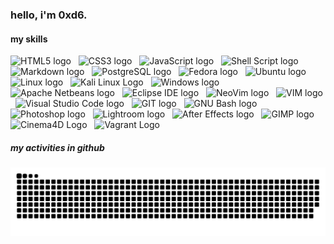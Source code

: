 ### hello, i'm 0xd6.
#### my skills

<img src="https://img.shields.io/badge/HTML5-E34F26?style=for-the-badge&logo=html5&logoColor=white" alt="HTML5 logo"> &nbsp; <img src="https://img.shields.io/badge/CSS3-1572B6?style=for-the-badge&logo=css3&logoColor=white" alt="CSS3 logo"> &nbsp; <img src="https://img.shields.io/badge/JavaScript-F7DF1E?style=for-the-badge&logo=javascript&logoColor=black" alt="JavaScript logo"> &nbsp; <img src="https://img.shields.io/badge/Shell_Script-121011?style=for-the-badge&logo=gnu-bash&logoColor=white" alt="Shell Script logo"> &nbsp; <img src="https://img.shields.io/badge/Markdown-000000?style=for-the-badge&logo=markdown&logoColor=white" alt="Markdown logo"> &nbsp; <img src="https://img.shields.io/badge/PostgreSQL-316192?style=for-the-badge&logo=postgresql&logoColor=white" alt="PostgreSQL logo"> &nbsp; <img src="https://img.shields.io/badge/Fedora-294172?style=for-the-badge&logo=fedora&logoColor=white" alt="Fedora logo"> &nbsp; <img src="https://img.shields.io/badge/Ubuntu-E95420?style=for-the-badge&logo=ubuntu&logoColor=white" alt="Ubuntu logo"> &nbsp; <img src="https://img.shields.io/badge/Linux-FCC624?style=for-the-badge&logo=linux&logoColor=black" alt="Linux logo"> &nbsp; <img src="https://img.shields.io/badge/Kali_Linux-557C94?style=for-the-badge&logo=kali-linux&logoColor=white" alt="Kali Linux Logo"> &nbsp; <img src="https://img.shields.io/badge/Windows-0078D6?style=for-the-badge&logo=windows&logoColor=white" alt="Windows logo"> &nbsp; <img src="https://img.shields.io/badge/apache%20netbeans-1B6AC6?style=for-the-badge&logo=apache%20netbeans%20IDE&logoColor=white" alt="Apache Netbeans logo"> &nbsp; <img src="https://img.shields.io/badge/Eclipse-2C2255?style=for-the-badge&logo=eclipse&logoColor=white" alt="Eclipse IDE logo"> &nbsp; <img src="https://img.shields.io/badge/NeoVim-%2357A143.svg?&style=for-the-badge&logo=neovim&logoColor=white" alt="NeoVim logo"> &nbsp; <img src="https://img.shields.io/badge/VIM-%2311AB00.svg?&style=for-the-badge&logo=vim&logoColor=white" alt="VIM logo"> &nbsp; <img src="https://img.shields.io/badge/Visual_Studio_Code-0078D4?style=for-the-badge&logo=visual%20studio%20code&logoColor=white" alt="Visual Studio Code logo"> &nbsp; <img src="https://img.shields.io/badge/GIT-E44C30?style=for-the-badge&logo=git&logoColor=white" alt="GIT logo"> &nbsp; <img src="https://img.shields.io/badge/GNU%20Bash-4EAA25?style=for-the-badge&logo=GNU%20Bash&logoColor=white" alt="GNU Bash logo"> &nbsp; <img src="https://img.shields.io/badge/Adobe%20Photoshop-31A8FF?style=for-the-badge&logo=Adobe%20Photoshop&logoColor=black" alt="Photoshop logo"> &nbsp; <img src="https://img.shields.io/badge/Adobe%20Lightroom-31A8FF?style=for-the-badge&logo=Adobe%20Lightroom&logoColor=white" alt="Lightroom logo"> &nbsp; <img src="https://img.shields.io/badge/Adobe%20after%20affects-CF96FD?style=for-the-badge&logo=Adobe%20after%20effects&logoColor=393665" alt="After Effects logo"> &nbsp; <img src="https://img.shields.io/badge/gimp-5C5543?style=for-the-badge&logo=gimp&logoColor=white" alt="GIMP logo"> &nbsp; <img src="https://img.shields.io/badge/Cinema 4D-011A6A?style=for-the-badge&logo=cinema4d&logoColor=white" alt="Cinema4D Logo"> &nbsp; <img src="https://img.shields.io/badge/Vagrant-1868F2?style=for-the-badge&logo=vagrant&logoColor=white" alt="Vagrant Logo">
##### my activities in github
![Snake animation](https://github.com/dot6ix/dot6ix/blob/output/github-contribution-grid-snake.svg)
